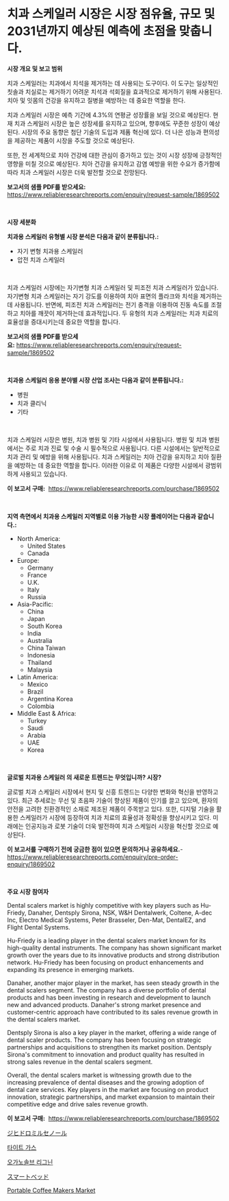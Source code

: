 <p><h1>치과 스케일러 시장은 시장 점유율, 규모 및 2031년까지 예상된 예측에 초점을 맞춥니다.</h1></p><p><strong>시장 개요 및 보고 범위</strong></p>
<p><p>치과 스케일러는 치과에서 치석을 제거하는 데 사용되는 도구이다. 이 도구는 일상적인 칫솔과 치실로는 제거하기 어려운 치석과 석회질을 효과적으로 제거하기 위해 사용된다. 치아 및 잇몸의 건강을 유지하고 질병을 예방하는 데 중요한 역할을 한다.</p><p>치과 스케일러 시장은 예측 기간에 4.3%의 연평균 성장률을 보일 것으로 예상된다. 현재 치과 스케일러 시장은 높은 성장세를 유지하고 있으며, 향후에도 꾸준한 성장이 예상된다. 시장의 주요 동향은 첨단 기술의 도입과 제품 혁신에 있다. 더 나은 성능과 편의성을 제공하는 제품이 시장을 주도할 것으로 예상된다.</p><p>또한, 전 세계적으로 치아 건강에 대한 관심이 증가하고 있는 것이 시장 성장에 긍정적인 영향을 미칠 것으로 예상된다. 치아 건강을 유지하고 감염 예방을 위한 수요가 증가함에 따라 치과 스케일러 시장은 더욱 발전할 것으로 전망된다.</p></p>
<p><strong>보고서의 샘플 PDF를 받으세요:</strong> <a href="https://www.reliableresearchreports.com/enquiry/request-sample/1869502">https://www.reliableresearchreports.com/enquiry/request-sample/1869502</a></p>
<p>&nbsp;</p>
<p><strong>시장 세분화</strong></p>
<p><strong>치과용 스케일러 유형별 시장 분석은 다음과 같이 분류됩니다.:</strong></p>
<p><ul><li>자기 변형 치과용 스케일러</li><li>압전 치과 스케일러</li></ul></p>
<p>&nbsp;</p>
<p><p>치과 스케일러 시장에는 자기변형 치과 스케일러 및 피조전 치과 스케일러가 있습니다. 자기변형 치과 스케일러는 자기 강도를 이용하여 치아 표면의 플라크와 치석을 제거하는데 사용됩니다. 반면에, 피조전 치과 스케일러는 전기 충격을 이용하여 진동 속도를 조절하고 치아를 깨끗이 제거하는데 효과적입니다. 두 유형의 치과 스케일러는 치과 치료의 효율성을 증대시키는데 중요한 역할을 합니다.</p></p>
<p><strong>보고서의 샘플 PDF를 받으세요:</strong>&nbsp;<a href="https://www.reliableresearchreports.com/enquiry/request-sample/1869502">https://www.reliableresearchreports.com/enquiry/request-sample/1869502</a></p>
<p>&nbsp;</p>
<p><strong> 치과용 스케일러 응용 분야별 시장 산업 조사는 다음과 같이 분류됩니다.:</strong></p>
<p><ul><li>병원</li><li>치과 클리닉</li><li>기타</li></ul></p>
<p>&nbsp;</p>
<p><p>치과 스케일러 시장은 병원, 치과 병원 및 기타 시설에서 사용됩니다. 병원 및 치과 병원에서는 주로 치과 진료 및 수술 시 필수적으로 사용됩니다. 다른 시설에서는 일반적으로 치과 관리 및 예방을 위해 사용됩니다. 치과 스케일러는 치아 건강을 유지하고 치아 질환을 예방하는 데 중요한 역할을 합니다. 이러한 이유로 이 제품은 다양한 시설에서 광범위하게 사용되고 있습니다.</p></p>
<p><strong>이 보고서 구매:</strong>&nbsp; <a href="https://www.reliableresearchreports.com/purchase/1869502">https://www.reliableresearchreports.com/purchase/1869502</a></p>
<p>&nbsp;</p>
<p><strong>지역 측면에서 치과용 스케일러 지역별로 이용 가능한 시장 플레이어는 다음과 같습니다.:</strong></p>
<p><ul>
    <li>
        North America:
        <ul>
            <li>United States</li>
            <li>Canada</li>
        </ul>
    </li>
    <li>
        Europe:
        <ul>
            <li>Germany</li>
            <li>France</li>
            <li>U.K.</li>
            <li>Italy</li>
            <li>Russia</li>
        </ul>
    </li>
    <li>
        Asia-Pacific:
        <ul>
            <li>China</li>
            <li>Japan</li>
            <li>South Korea</li>
            <li>India</li>
            <li>Australia</li>
            <li>China Taiwan</li>
            <li>Indonesia</li>
            <li>Thailand</li>
            <li>Malaysia</li>
        </ul>
    </li>
    <li>
        Latin America:
        <ul>
            <li>Mexico</li>
            <li>Brazil</li>
            <li>Argentina Korea</li>
            <li>Colombia</li>
        </ul>
    </li>
    <li>
        Middle East & Africa:
        <ul>
            <li>Turkey</li>
            <li>Saudi</li>
            <li>Arabia</li>
            <li>UAE</li>
            <li>Korea</li>
        </ul>
    </li>
    </ul></p>
<p>&nbsp;</p>
<p><strong>글로벌 치과용 스케일러 의 새로운 트렌드는 무엇입니까? 시장?</strong></p>
<p><p>글로벌 치과 스케일러 시장에서 현지 및 신흥 트렌드는 다양한 변화와 혁신을 반영하고 있다. 최근 추세로는 무선 및 초음파 기술이 향상된 제품이 인기를 끌고 있으며, 환자의 안전을 고려한 친환경적인 소재로 제조된 제품이 주목받고 있다. 또한, 디지털 기술을 활용한 스케일러가 시장에 등장하여 치과 치료의 효율성과 정확성을 향상시키고 있다. 미래에는 인공지능과 로봇 기술이 더욱 발전하여 치과 스케일러 시장을 혁신할 것으로 예상된다.</p></p>
<p><strong>이 보고서를 구매하기 전에 궁금한 점이 있으면 문의하거나 공유하세요.</strong>- <a href="https://www.reliableresearchreports.com/enquiry/pre-order-enquiry/1869502">https://www.reliableresearchreports.com/enquiry/pre-order-enquiry/1869502</a></p>
<p>&nbsp;</p>
<p><strong>주요 시장 참여자</strong></p>
<p><p>Dental scalers market is highly competitive with key players such as Hu-Friedy, Danaher, Dentsply Sirona, NSK, W&H Dentalwerk, Coltene, A-dec Inc, Electro Medical Systems, Peter Brasseler, Den-Mat, DentalEZ, and Flight Dental Systems. </p><p>Hu-Friedy is a leading player in the dental scalers market known for its high-quality dental instruments. The company has shown significant market growth over the years due to its innovative products and strong distribution network. Hu-Friedy has been focusing on product enhancements and expanding its presence in emerging markets. </p><p>Danaher, another major player in the market, has seen steady growth in the dental scalers segment. The company has a diverse portfolio of dental products and has been investing in research and development to launch new and advanced products. Danaher's strong market presence and customer-centric approach have contributed to its sales revenue growth in the dental scalers market.</p><p>Dentsply Sirona is also a key player in the market, offering a wide range of dental scaler products. The company has been focusing on strategic partnerships and acquisitions to strengthen its market position. Dentsply Sirona's commitment to innovation and product quality has resulted in strong sales revenue in the dental scalers segment.</p><p>Overall, the dental scalers market is witnessing growth due to the increasing prevalence of dental diseases and the growing adoption of dental care services. Key players in the market are focusing on product innovation, strategic partnerships, and market expansion to maintain their competitive edge and drive sales revenue growth.</p></p>
<p><strong>이 보고서 구매:</strong>&nbsp;&nbsp;<a href="https://www.reliableresearchreports.com/purchase/1869502">https://www.reliableresearchreports.com/purchase/1869502</a></p>
<p><p><a href="https://github.com/zjkmgcs938405/Market-Research-Report-List-1/blob/main/48821413747.md">ジヒドロミルセノール</a></p><p><a href="https://github.com/vsnao330707/Market-Research-Report-List-1/blob/main/37376143290.md">타이트 가스</a></p><p><a href="https://medium.com/@stanleylyittle554467/2024%EB%85%84%EB%B6%80%ED%84%B0-2031%EB%85%84%EA%B9%8C%EC%A7%80%EC%9D%98-%EA%B8%B0%EA%B0%84%EC%97%90-%EB%8C%80%ED%95%9C-organosolv-%EB%A6%AC%EA%B7%B8%EB%8B%8C-%EC%8B%9C%EC%9E%A5-%EB%B6%84%EC%84%9D-%EB%B0%8F-%ED%81%AC%EA%B8%B0-%EC%98%88%EC%B8%A1-909dbf7ed06c">오가노솔브 리그닌</a></p><p><a href="https://medium.com/@demarcuskuhlman/%E3%82%B9%E3%83%9E%E3%83%BC%E3%83%88%E3%83%99%E3%83%83%E3%83%89%E5%B8%82%E5%A0%B4%E3%81%AF-%E5%B8%82%E5%A0%B4%E3%82%B7%E3%82%A7%E3%82%A2-%E5%B8%82%E5%A0%B4%E5%8B%95%E5%90%91-%E5%B8%82%E5%A0%B4%E6%88%90%E9%95%B7%E3%81%AB%E9%96%A2%E3%81%99%E3%82%8B%E6%83%85%E5%A0%B1%E3%82%92%E6%8F%90%E4%BE%9B%E3%81%97%E3%81%BE%E3%81%99-sum%C4%81to-beddo-shij%C5%8D-wa-shij%C5%8D-shea-shij%C5%8D-d%C5%8Dk%C5%8D-shij%C5%8D-5c8d3950596a">スマートベッド</a></p><p><a href="https://github.com/lataunyatinikmelvin59ilbd0dv/Market-Research-Report-List-1/blob/main/portable-coffee-makers-market.md">Portable Coffee Makers Market</a></p></p>
